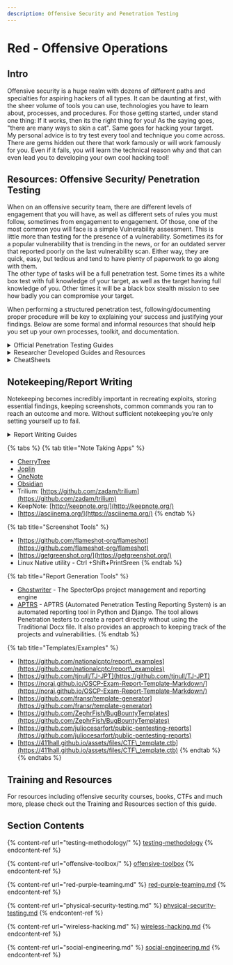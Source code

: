 ```yaml
---
description: Offensive Security and Penetration Testing
---
```


# Red - Offensive Operations

## **Intro**

Offensive security is a huge realm with dozens of different paths and specialties for aspiring hackers of all types. It can be daunting at first, with the sheer volume of tools you can use, technologies you have to learn about, processes,  and procedures. For those getting started, under stand one thing: If it works, then its the right thing for you! As the saying goes, "there are many ways to skin a cat". Same goes for hacking your target.\
My personal advice is to try test every tool and technique you come across. There are gems hidden out there that work famously or will work famously for you. Even if it fails, you will learn the technical reason why and that can even lead you to developing your own cool hacking tool!

## Resources: Offensive Security/ Penetration Testing&#x20;

When on an offensive security team, there are different levels of engagement that you will have, as well as different sets of rules you must follow, sometimes from engagement to engagement. Of those, one of the most common you will face is a simple Vulnerability assessment. This is little more than testing for the presence of a vulnerability. Sometimes its for a popular vulnerability that is trending in the news, or for an outdated server that reported poorly on the last vulnerability scan. Either way, they are quick, easy, but tedious and tend to have plenty of paperwork to go along with them.\
The other type of tasks will be a full penetration test. Some times its a white box test with full knowledge of your target, as well as the target having full knowledge of you. Other times it will be a black box stealth mission to see how badly you can compromise your target.

When performing a structured penetration test, following/documenting proper procedure will be key to explaining your success and justifying your findings. Below are some formal and informal resources that should help you set up your own processes, toolkit, and documentation.

<details>

<summary>Official Penetration Testing Guides</summary>

* Pen Test Standard Guide - [http://www.pentest-standard.org/index.php/PTES\_Technical\_Guidelines](http://www.pentest-standard.org/index.php/PTES\_Technical\_Guidelines)
* Vulnerability Assessment Guide - [http://www.vulnerabilityassessment.co.uk/Penetration%20Test.html](http://www.vulnerabilityassessment.co.uk/Penetration%20Test.html)
* OSSTMM3 - [https://www.isecom.org/OSSTMM.3.pdf](https://www.isecom.org/OSSTMM.3.pdf)
* [NIST SP:800-115](https://csrc.nist.gov/publications/detail/sp/800-115/final) - Technical Guide to Information Security Testing and Assessment

</details>

<details>

<summary>Researcher Developed Guides and Resources</summary>

* [https://book.hacktricks.xyz](https://book.hacktricks.xyz)&#x20;
* [https://www.thehacker.recipes/](https://www.thehacker.recipes/)
* [https://www.ired.team/](https://www.ired.team/)
* [https://guif.re/](https://guif.re/)
* [https://www.0daysecurity.com/penetration-testing/penetration.html](https://www.0daysecurity.com/penetration-testing/penetration.html)
* Hacking without Metasploit - [https://hakluke.medium.com/haklukes-guide-to-hacking-without-metasploit-1bbbe3d14f90](https://hakluke.medium.com/haklukes-guide-to-hacking-without-metasploit-1bbbe3d14f90)
* [https://github.com/nixawk/pentest-wiki](https://github.com/nixawk/pentest-wiki)
* [https://danielmiessler.com/projects/webappsec\_testing\_resources/](https://danielmiessler.com/projects/webappsec\_testing\_resources/)
* [https://threatexpress.com/blogs/2019/penetration-testing-pasties/](https://threatexpress.com/blogs/2019/penetration-testing-pasties/)
* [https://kwcsec.gitbook.io/the-red-team-handbook/](https://kwcsec.gitbook.io/the-red-team-handbook/)

</details>

<details>

<summary>CheatSheets</summary>

* [https://github.com/coreb1t/awesome-pentest-cheat-sheets](https://github.com/coreb1t/awesome-pentest-cheat-sheets)
* [https://owasp.org/www-project-cheat-sheets/](https://owasp.org/www-project-cheat-sheets/)
* [https://github.com/OlivierLaflamme/Cheatsheet-God](https://github.com/OlivierLaflamme/Cheatsheet-God)
* [https://highon.coffee/blog/penetration-testing-tools-cheat-sheet/](https://highon.coffee/blog/penetration-testing-tools-cheat-sheet/)
* [https://www.sans.org/blog/the-ultimate-list-of-sans-cheat-sheets/](https://www.sans.org/blog/the-ultimate-list-of-sans-cheat-sheets/)

</details>

## Notekeeping/Report Writing

Notekeeping becomes incredibly important in recreating exploits, storing essential findings, keeping screenshots, common commands you ran to reach an outcome and more. Without sufficient notekeeping you’re only setting yourself up to fail.

<details>

<summary>Report Writing Guides</summary>

* [https://www.trustedsec.com/tools/physical-security-assessment-documentation/](https://www.trustedsec.com/tools/physical-security-assessment-documentation/)
* [https://www.blackhillsinfosec.com/tag/pentest-reports/](https://www.blackhillsinfosec.com/tag/pentest-reports/)
* [https://zeltser.com/writing-tips-for-it-professionals/](https://zeltser.com/writing-tips-for-it-professionals/)
* [https://zeltser.com/security-assessment-report-cheat-sheet/](https://zeltser.com/security-assessment-report-cheat-sheet/)
* [https://zeltser.com/human-communications-cheat-sheet/](https://zeltser.com/human-communications-cheat-sheet/)

</details>

{% tabs %}
{% tab title="Note Taking Apps" %}
* [CherryTree](https://www.giuspen.com/cherrytree/)
* [Joplin](https://joplinapp.org/)
* [OneNote](https://www.onenote.com)
* [Obsidian](https://obsidian.md/)
* Trilium: [https://github.com/zadam/trilium](https://github.com/zadam/trilium)
* KeepNote: [http://keepnote.org/](http://keepnote.org/)
* [https://asciinema.org/](https://asciinema.org/)
{% endtab %}

{% tab title="Screenshot Tools" %}
* [https://github.com/flameshot-org/flameshot](https://github.com/flameshot-org/flameshot)
* [https://getgreenshot.org/](https://getgreenshot.org/)
* Linux Native utility - Ctrl +Shift+PrintSreen
{% endtab %}

{% tab title="Report Generation Tools" %}
* [Ghostwriter](https://github.com/GhostManager/Ghostwriter) - The SpecterOps project management and reporting engine
* [APTRS](https://github.com/Anof-cyber/APTRS) - APTRS (Automated Penetration Testing Reporting System) is an automated reporting tool in Python and Django. The tool allows Penetration testers to create a report directly without using the Traditional Docx file. It also provides an approach to keeping track of the projects and vulnerabilities.
{% endtab %}

{% tab title="Templates/Examples" %}
* [https://github.com/nationalcptc/report\_examples](https://github.com/nationalcptc/report\_examples)
* [https://github.com/tjnull/TJ-JPT](https://github.com/tjnull/TJ-JPT)
* [https://noraj.github.io/OSCP-Exam-Report-Template-Markdown/](https://noraj.github.io/OSCP-Exam-Report-Template-Markdown/)
* [https://github.com/fransr/template-generator](https://github.com/fransr/template-generator)
* [https://github.com/ZephrFish/BugBountyTemplates](https://github.com/ZephrFish/BugBountyTemplates)
* [https://github.com/juliocesarfort/public-pentesting-reports](https://github.com/juliocesarfort/public-pentesting-reports)
* [https://411hall.github.io/assets/files/CTF\_template.ctb](https://411hall.github.io/assets/files/CTF\_template.ctb)
{% endtab %}
{% endtabs %}

## **Training and Resources**

For resources including offensive security courses, books, CTFs and much more, please check out the Training and Resources section of this guide.

## Section Contents

{% content-ref url="testing-methodology/" %}
[testing-methodology](testing-methodology/)
{% endcontent-ref %}

{% content-ref url="offensive-toolbox/" %}
[offensive-toolbox](offensive-toolbox/)
{% endcontent-ref %}

{% content-ref url="red-purple-teaming.md" %}
[red-purple-teaming.md](red-purple-teaming.md)
{% endcontent-ref %}

{% content-ref url="physical-security-testing.md" %}
[physical-security-testing.md](physical-security-testing.md)
{% endcontent-ref %}

{% content-ref url="wireless-hacking.md" %}
[wireless-hacking.md](wireless-hacking.md)
{% endcontent-ref %}

{% content-ref url="social-engineering.md" %}
[social-engineering.md](social-engineering.md)
{% endcontent-ref %}
